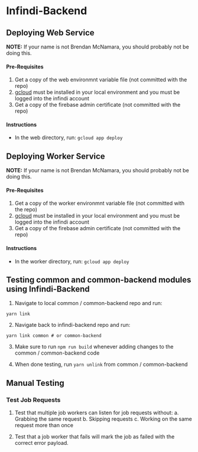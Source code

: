 # Infindi-Backend

## Deploying Web Service

**NOTE:** If your name is not Brendan McNamara, you should probably not be doing this.

#### Pre-Requisites
1. Get a copy of the web environmnt variable file (not committed with the repo)
2. [gcloud](https://cloud.google.com/sdk/docs/#install_the_latest_cloud_tools_version_cloudsdk_current_version) must be installed in your local environment and you must be logged into the infindi account
2. Get a copy of the firebase admin certificate (not committed with the repo)

#### Instructions

- In the web directory, run: `gcloud app deploy`

## Deploying Worker Service

**NOTE:** If your name is not Brendan McNamara, you should probably not be doing this.

#### Pre-Requisites
1. Get a copy of the worker environmnt variable file (not committed with the repo)
2. [gcloud](https://cloud.google.com/sdk/docs/#install_the_latest_cloud_tools_version_cloudsdk_current_version) must be installed in your local environment and you must be logged into the infindi account
2. Get a copy of the firebase admin certificate (not committed with the repo)

#### Instructions

- In the worker directory, run: `gcloud app deploy`

## Testing common and common-backend modules using Infindi-Backend

1. Navigate to local common / common-backend repo and run:

`yarn link`

2. Navigate back to infindi-backend repo and run:

`yarn link common # or common-backend`

3. Make sure to run `npm run build` whenever adding changes to the common / common-backend code

4. When done testing, run `yarn unlink` from common / common-backend

## Manual Testing

### Test Job Requests

1. Test that multiple job workers can listen for job requests without:
  a. Grabbing the same request
  b. Skipping requests
  c. Working on the same request more than once

2. Test that a job worker that fails will mark the job as failed with the correct error payload.
